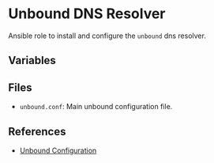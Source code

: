 Unbound DNS Resolver
====================

Ansible role to install and configure the `unbound` dns resolver.


Variables
---------


Files
-----

* `unbound.conf`:
  Main unbound configuration file.


References
----------

* [Unbound Configuration](https://nlnetlabs.nl/documentation/unbound/unbound.conf/)
